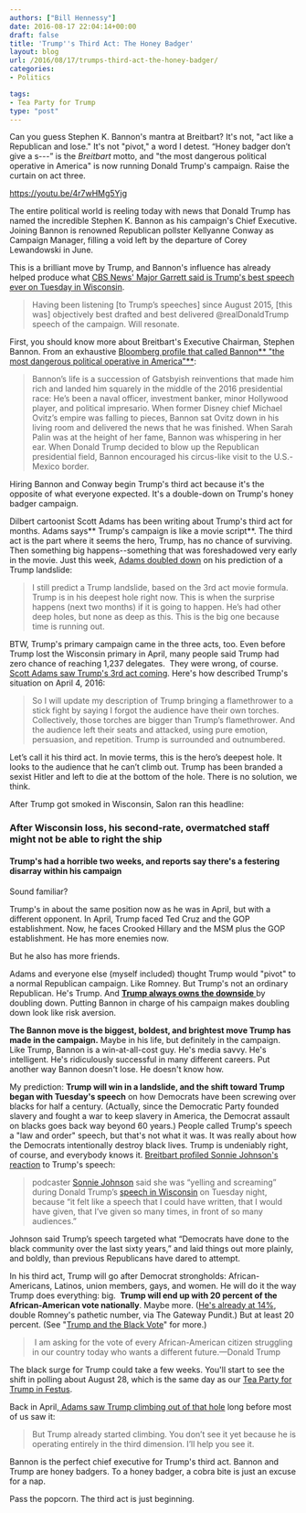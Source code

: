 ```yaml
---
authors: ["Bill Hennessy"]
date: 2016-08-17 22:04:14+00:00
draft: false
title: 'Trump''s Third Act: The Honey Badger'
layout: blog
url: /2016/08/17/trumps-third-act-the-honey-badger/
categories:
- Politics

tags:
- Tea Party for Trump
type: "post"
---
```


Can you guess Stephen K. Bannon's mantra at Breitbart? It's not, "act like a Republican and lose." It's not "pivot," a word I detest. “Honey badger don’t give a s---” is the _Breitbart_ motto, and "the most dangerous political operative in America" is now running Donald Trump's campaign. Raise the curtain on act three.

https://youtu.be/4r7wHMg5Yjg

The entire political world is reeling today with news that Donald Trump has named the incredible Stephen K. Bannon as his campaign's Chief Executive. Joining Bannon is renowned Republican pollster Kellyanne Conway as Campaign Manager, filling a void left by the departure of Corey Lewandowski in June.

This is a brilliant move by Trump, and Bannon's influence has already helped produce what [CBS News' Major Garrett said is Trump's best speech ever on Tuesday in Wisconsin](https://www.breitbart.com/big-government/2016/08/17/donald-trump-move-two-strongest-speeches-campaign/).



> Having been listening [to Trump’s speeches] since August 2015, [this was] objectively best drafted and best delivered @realDonaldTrump speech of the campaign. Will resonate.



First, you should know more about Breitbart's Executive Chairman, Stephen Bannon. From an exhaustive [Bloomberg profile that called Bannon** "the most dangerous political operative in America"**](https://www.bloomberg.com/politics/graphics/2015-steve-bannon/):



> Bannon’s life is a succession of Gatsbyish reinventions that made him rich and landed him squarely in the middle of the 2016 presidential race: He’s been a naval officer, investment banker, minor Hollywood player, and political impresario. When former Disney chief Michael Ovitz’s empire was falling to pieces, Bannon sat Ovitz down in his living room and delivered the news that he was finished. When Sarah Palin was at the height of her fame, Bannon was whispering in her ear. When Donald Trump decided to blow up the Republican presidential field, Bannon encouraged his circus-like visit to the U.S.-Mexico border.



Hiring Bannon and Conway begin Trump's third act because it's the opposite of what everyone expected. It's a double-down on Trump's honey badger campaign.

Dilbert cartoonist Scott Adams has been writing about Trump's third act for months. Adams says** Trump's campaign is like a movie script**. The third act is the part where it seems the hero, Trump, has no chance of surviving. Then something big happens--something that was foreshadowed very early in the movie. Just this week, [Adams doubled down](https://blog.dilbert.com/post/148949796271/polls-and-the-bs-detector) on his prediction of a Trump landslide:



> I still predict a Trump landslide, based on the 3rd act movie formula. Trump is in his deepest hole right now. This is when the surprise happens (next two months) if it is going to happen. He’s had other deep holes, but none as deep as this. This is the big one because time is running out.



BTW, Trump's primary campaign came in the three acts, too. Even before Trump lost the Wisconsin primary in April, many people said Trump had zero chance of reaching 1,237 delegates.  They were wrong, of course. [Scott Adams saw Trump's 3rd act coming](https://blog.dilbert.com/post/142241536401/derailing-the-trump-train). Here's how described Trump's situation on April 4, 2016:



> So I will update my description of Trump bringing a flamethrower to a stick fight by saying I forgot the audience have their own torches. Collectively, those torches are bigger than Trump’s flamethrower. And the audience left their seats and attacked, using pure emotion, persuasion, and repetition. Trump is surrounded and outnumbered.

Let’s call it his third act. In movie terms, this is the hero’s deepest hole. It looks to the audience that he can’t climb out. Trump has been branded a sexist Hitler and left to die at the bottom of the hole. There is no solution, we think.



After Trump got smoked in Wisconsin, Salon ran this headline:



### After Wisconsin loss, his second-rate, overmatched staff might not be able to right the ship





#### Trump's had a horrible two weeks, and reports say there's a festering disarray within his campaign



Sound familiar?

Trump's in about the same position now as he was in April, but with a different opponent. In April, Trump faced Ted Cruz and the GOP establishment. Now, he faces Crooked Hillary and the MSM plus the GOP establishment. He has more enemies now.

But he also has more friends.

Adams and everyone else (myself included) thought Trump would "pivot" to a normal Republican campaign. Like Romney. But Trump's not an ordinary Republican. He's Trump. And [**Trump always owns the downside** ](https://theconservativetreehouse.com/2016/05/01/why-is-donald-trump-so-formidable-perhaps-because-he-owns-the-downside-2/)by doubling down. Putting Bannon in charge of his campaign makes doubling down look like risk aversion.

**The Bannon move is the biggest, boldest, and brightest move Trump has made in the campaign.** Maybe in his life, but definitely in the campaign. Like Trump, Bannon is a win-at-all-cost guy. He's media savvy. He's intelligent. He's ridiculously successful in many different careers. Put another way Bannon doesn't lose. He doesn't know how.

My prediction: **Trump will win in a landslide, and the shift toward Trump began with Tuesday's speech** on how Democrats have been screwing over blacks for half a century. (Actually, since the Democratic Party founded slavery and fought a war to keep slavery in America, the Democrat assault on blacks goes back way beyond 60 years.) People called Trump's speech a "law and order" speech, but that's not what it was. It was really about how the Democrats intentionally destroy black lives. Trump is undeniably right, of course, and everybody knows it. [Breitbart profiled Sonnie Johnson's reaction](https://www.breitbart.com/radio/2016/08/17/sonnie-johnson-trump-speech-laid-democrats-done-black-community-last-sixty-years/) to Trump's speech:



> podcaster [Sonnie Johnson](https://didshesaythat.com/) said she was “yelling and screaming” during Donald Trump’s [speech in Wisconsin](https://www.jsonline.com/story/news/politics/elections/2016/08/16/trump-addresses-milwaukee-unrest/88864016/) on Tuesday night, because “it felt like a speech that I could have written, that I would have given, that I’ve given so many times, in front of so many audiences.”

Johnson said Trump’s speech targeted what “Democrats have done to the black community over the last sixty years,” and laid things out more plainly, and boldly, than previous Republicans have dared to attempt.



In his third act, Trump will go after Democrat strongholds: African-Americans, Latinos, union members, gays, and women. He will do it the way Trump does everything: big.  **Trump will end up with 20 percent of the African-American vote nationally**. Maybe more. ([He's already at 14%](https://www.thegatewaypundit.com/2016/08/dems-crisis-la-times-poll-shows-trump-surging-african-americans/), double Romney's pathetic number, via The Gateway Pundit.) But at least 20 percent. (See "[Trump and the Black Vote](https://www.google.com/search?client=safari&rls=en&q=Trump+and+the+Black+Vote&ie=UTF-8&oe=UTF-8)" for more.)



>  I am asking for the vote of every African-American citizen struggling in our country today who wants a different future.—Donald Trump



The black surge for Trump could take a few weeks. You'll start to see the shift in polling about August 28, which is the same day as our [Tea Party for Trump in Festus](https://hennessysview.com/2016/08/17/jamie-allman-featured-speaker-at-tea-party-for-trump-august-28/).

Back in April,[ Adams saw Trump climbing out of that hole](https://blog.dilbert.com/post/142241536401/derailing-the-trump-train) long before most of us saw it:



> But Trump already started climbing. You don’t see it yet because he is operating entirely in the third dimension. I’ll help you see it.



Bannon is the perfect chief executive for Trump's third act. Bannon and Trump are honey badgers. To a honey badger, a cobra bite is just an excuse for a nap.

Pass the popcorn. The third act is just beginning.
